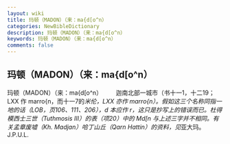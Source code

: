 ```yaml
---
layout: wiki
title: 玛顿（MADON）（来：ma{d[o^n）
categories: NewBibleDictionary
description: 玛顿（MADON）（来：ma{d[o^n）
keywords: 玛顿（MADON）（来：ma{d[o^n）
comments: false
---
```


## 玛顿（MADON）（来：ma{d[o^n）



玛顿（MADON）（来：ma{d[o^n）
　　迦南北部一城市（书十一1，十二19；LXX 作 marro{n，而十一7的*米伦，LXX 亦作 marro{n）。假如这三个名称同指一地的话（LOB，页106、111、206），d
本应作 r，这只是抄写上的错误而已。杜得模西士三世（Tuthmosis III）的表（项20）中的 Md[n 与上述三字并不相同。有关孟章废墟（Kh. Madjan）哈丁山丘（Qarn Hattin）的资料，见*亚大玛。
J.P.U.L.




